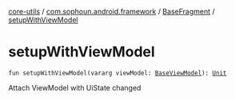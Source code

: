 [core-utils](../../index.md) / [com.sophoun.android.framework](../index.md) / [BaseFragment](index.md) / [setupWithViewModel](./setup-with-view-model.md)

# setupWithViewModel

`fun setupWithViewModel(vararg viewModel: `[`BaseViewModel`](../-base-view-model/index.md)`): `[`Unit`](https://kotlinlang.org/api/latest/jvm/stdlib/kotlin/-unit/index.html)

Attach ViewModel with UiState changed


